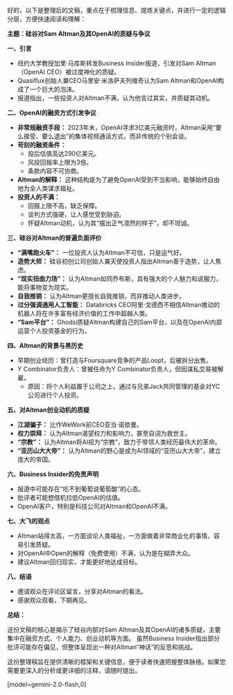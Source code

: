 好的，以下是整理后的文稿，重点在于梳理信息、提炼关键点，并进行一定的逻辑分层，方便快速阅读和理解：

**主题：硅谷对Sam Altman及其OpenAI的质疑与争议**

**一、引言**

*   纽约大学教授加里·马库斯转发Business Insider报道，引发对Sam Altman（OpenAI CEO）被过度神化的质疑。
*   Quasiflux创始人兼CEO马里安·米洛萨夫列维奇认为Sam Altman和OpenAI构成了一个巨大的泡沫。
*   报道指出，一些投资人对Altman不满，认为他言过其实，并质疑其动机。

**二、OpenAI的融资方式引发争议**

*   **非常规融资手段：** 2023年末，OpenAI寻求3亿美元融资时，Altman采用“要么接受、要么退出”的集体视频通话方式，而非传统的个别会谈。
*   **苛刻的融资条件：**
    *   投后估值高达290亿美元。
    *   风投回报率上限为3倍。
    *   条款内容不可协商。
*   **Altman的解释：** 这种结构是为了避免OpenAI受到不当影响，能够始终自由地为全人类谋求福祉。
*   **投资人的不满：**
    *   回报上限不高，缺乏保障。
    *   谈判方式强硬，让人感觉受到胁迫。
    *   怀疑Altman动机，认为其“摆出正气凛然的样子”，却不坦诚。

**三、硅谷对Altman的普遍负面评价**

*   **“满嘴跑火车”：** 一位投资人认为Altman不可信，只是运气好。
*   **造势大师：** 硅谷初创公司创始人兼天使投资人指出Altman善于造势，让人焦虑。
*   **“现实扭曲力场”：** 认为Altman如同乔布斯，具有强大的个人魅力和说服力，能将事物变为现实。
*   **自我推销：** 认为Altman更擅长自我推销，而非推动人类进步。
*   **过分强调通用人工智能：** Databricks CEO阿里·戈德西不相信Altman推动的机器人将在许多富有经济价值的工作中超越人类。
*   **“Sam平台”：** Ghodsi质疑Altman构建自己的Sam平台，以及在OpenAI内部运营个人投资基金的行为。

**四、Altman的背景与黑历史**

*   早期创业经历：曾打造与Foursquare竞争的产品Loopt，后被拆分出售。
*   Y Combinator负责人：曾被任命为Y Combinator负责人，但因谋私交易被解雇。
    *   原因：将个人利益置于公司之上，通过与兄弟Jack共同管理的基金对YC公司进行个人投资。

**五、对Altman创业动机的质疑**

*   **江湖骗子：** 比作WeWork前CEO亚当·诺依曼。
*   **权力崇拜：** 认为Altman渴望权力和影响力，甚至自诩为救世主。
*   **“宗教”：** 认为Altman将AI视为“宗教”，致力于带领人类经历最伟大的革命。
*   **“亚历山大大帝”：** 认为Altman的野心是成为AI领域的“亚历山大大帝”，建立庞大的帝国。

**六、Business Insider的免责声明**

*   报道中可能存在“吃不到葡萄说葡萄酸”的心态。
*   批评者可能想借机拉低OpenAI的估值。
*   OpenAI客户，特别是科技公司对Altman和OpenAI不满。

**七、大飞的观点**

*   Altman站得太高，一方面谈论人类福祉，一方面做着非常商业化的事情，容易引发质疑。
*   对OpenAI中Open的解释（免费使用）不满，认为是在糊弄大众。
*   建议Altman回归现实，才能更好地达成目标。

**八、结语**

*   邀请观众在评论区留言，分享对Altman的看法。
*   感谢观众观看，下期再见。

**总结：**

这份文稿的核心是揭示了硅谷内部对Sam Altman及其OpenAI的诸多质疑，主要集中在融资方式、个人能力、创业动机等方面。 虽然Business Insider指出部分批评可能存在偏见，但整体呈现出一种对Altman“神话”的反思和挑战。

这份整理稿旨在提供清晰的框架和关键信息，便于读者快速把握整体脉络。如果您需要更深入的分析或更详细的注释，请随时提出。

[model=gemini-2.0-flash,0]
